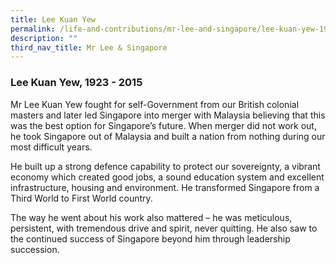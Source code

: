 ```yaml
---
title: Lee Kuan Yew
permalink: /life-and-contributions/mr-lee-and-singapore/lee-kuan-yew-1923-2015/
description: ""
third_nav_title: Mr Lee & Singapore
---
```

### Lee Kuan Yew, 1923 - 2015 ###

Mr Lee Kuan Yew fought for self-Government from our British colonial masters and later led Singapore into merger with Malaysia believing that this was the best option for Singapore’s future. When merger did not work out, he took Singapore out of Malaysia and built a nation from nothing during our most difficult years.


He built up a strong defence capability to protect our sovereignty, a vibrant economy which created good jobs, a sound education system and excellent infrastructure, housing and environment. He transformed Singapore from a Third World to First World country.

The way he went about his work also mattered – he was meticulous, persistent, with tremendous drive and spirit, never quitting. He also saw to the continued success of Singapore beyond him through leadership succession.